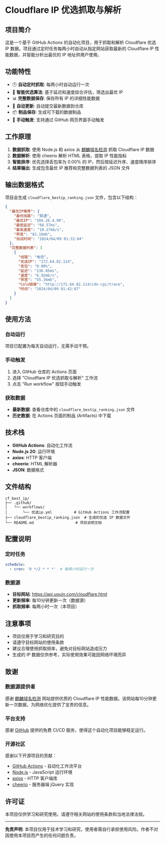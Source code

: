 # Cloudflare IP 优选抓取与解析

## 项目简介

这是一个基于 GitHub Actions 的自动化项目，用于抓取和解析 Cloudflare 优选 IP 数据。项目通过定时任务每两小时自动从指定网站获取最新的 Cloudflare IP 性能数据，并智能分析出最优的 IP 地址供用户使用。

## 功能特性

- 🕐 **自动定时抓取**: 每两小时自动运行一次
- 🎯 **智能优选算法**: 基于延迟和速度综合评估，筛选出最优 IP
- 📊 **完整数据保存**: 保存所有 IP 的详细性能数据
- 🔄 **自动更新**: 自动提交最新数据到仓库
- 📦 **制品保存**: 生成可下载的数据制品
- 🚀 **手动触发**: 支持通过 GitHub 网页界面手动触发

## 工作原理

1. **数据抓取**: 使用 Node.js 和 axios 从 [麒麟域名检测](https://api.uouin.com/cloudflare.html) 抓取 Cloudflare IP 数据
2. **数据解析**: 使用 cheerio 解析 HTML 表格，提取 IP 性能指标
3. **智能排序**: 优先选择丢包率为 0.00% 的 IP，然后按延迟升序、速度降序排序
4. **结果输出**: 生成包含最优 IP 推荐和完整数据列表的 JSON 文件

## 输出数据格式

项目会生成 `cloudflare_bestip_ranking.json` 文件，包含以下结构：

```json
{
  "最优IP推荐": {
    "最优线路": "联通",
    "最优IP": "104.26.4.90",
    "最低延迟": "68.57ms",
    "最高速度": "10.27mb/s",
    "带宽": "82.16mb",
    "测试时间": "2024/04/09 01:32:04"
  },
  "完整数据列表": [
    {
      "线路": "电信",
      "优选IP": "172.64.82.114",
      "丢包": "0.00%",
      "延迟": "136.85ms",
      "速度": "6.92mb/s",
      "带宽": "55.36mb",
      "Colo链接": "http://172.64.82.114/cdn-cgi/trace",
      "时间": "2024/04/09 01:42:07"
    }
  ]
}
```

## 使用方法

### 自动运行
项目已配置为每天自动运行，无需手动干预。

### 手动触发
1. 进入 GitHub 仓库的 Actions 页面
2. 选择 "Cloudflare IP 优选抓取与解析" 工作流
3. 点击 "Run workflow" 按钮手动触发

### 获取数据
- **最新数据**: 查看仓库中的 `cloudflare_bestip_ranking.json` 文件
- **历史数据**: 在 Actions 页面的制品 (Artifacts) 中下载

## 技术栈

- **GitHub Actions**: 自动化工作流
- **Node.js 20**: 运行环境
- **axios**: HTTP 客户端
- **cheerio**: HTML 解析器
- **JSON**: 数据格式

## 文件结构

```
cf_best_ip/
├── .github/
│   └── workflows/
│       └── 优选ip.yml          # GitHub Actions 工作流配置
├── cloudflare_bestip_ranking.json  # 生成的优选 IP 数据文件
└── README.md                   # 项目说明文档
```

## 配置说明

### 定时任务
```yaml
schedule:
  - cron: '0 */2 * * *'  # 每两小时运行一次
```

### 数据源
- **目标网站**: https://api.uouin.com/cloudflare.html
- **更新频率**: 每10分钟更新一次（数据源）
- **抓取频率**: 每两小时一次（本项目）

## 注意事项

- 项目仅用于学习和研究目的
- 请遵守目标网站的使用条款
- 建议合理使用抓取频率，避免对目标网站造成压力
- 生成的 IP 数据仅供参考，实际使用效果可能因网络环境而异

## 致谢

### 数据源提供者
感谢 [麒麟域名检测](https://api.uouin.com/cloudflare.html) 网站提供优质的 Cloudflare IP 性能数据。该网站每10分钟更新一次数据，为网络优化提供了宝贵的信息。

### 平台支持
感谢 [GitHub](https://github.com) 提供的免费 CI/CD 服务，使得这个自动化项目能够稳定运行。

### 开源社区
感谢以下开源项目的贡献：
- [GitHub Actions](https://github.com/features/actions) - 自动化工作流平台
- [Node.js](https://nodejs.org/) - JavaScript 运行环境
- [axios](https://github.com/axios/axios) - HTTP 客户端库
- [cheerio](https://github.com/cheeriojs/cheerio) - 服务器端 jQuery 实现

## 许可证

本项目仅供学习和研究使用。请遵守相关网站的使用条款和当地法律法规。

---

**免责声明**: 本项目仅用于技术学习和研究，使用者需自行承担使用风险。作者不对因使用本项目而产生的任何问题负责。
